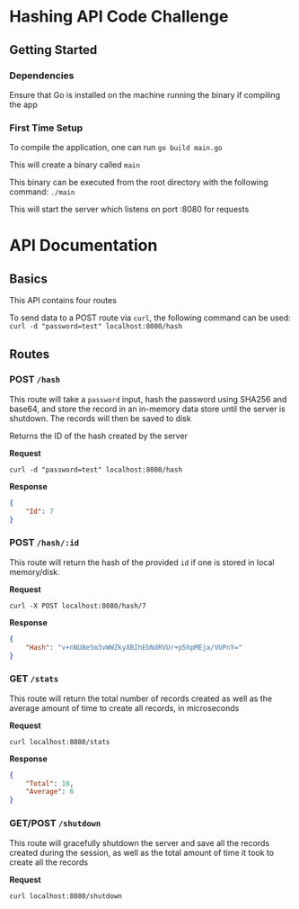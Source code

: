 # Hashing API Code Challenge

## Getting Started

### Dependencies

Ensure that Go is installed on the machine running the binary if compiling the app

### First Time Setup

To compile the application, one can run 
`go build main.go`

This will create a binary called `main`

This binary can be executed from the root directory with the following command:
`./main`

This will start the server which listens on port :8080 for requests

# API Documentation

## Basics

This API contains four routes 

To send data to a POST route via `curl`, the following command can be used:
`curl -d "password=test" localhost:8080/hash`

## Routes

### POST `/hash`

This route will take a `password` input, hash the password using SHA256 and base64, and store the record
in an in-memory data store until the server is shutdown. The records will then be saved to disk

Returns the ID of the hash created by the server

**Request**

`curl -d "password=test" localhost:8080/hash`

**Response**
```json
{
    "Id": 7
}
```

### POST `/hash/:id`

This route will return the hash of the provided `id` if one is stored in local memory/disk.

**Request**

`curl -X POST localhost:8080/hash/7`

**Response**
```json
{
    "Hash": "v+nNU8e5m3vWWZkyXBIhEbNdRVUr+p5hpMEja/VUPnY="
}
```

### GET `/stats`

This route will return the total number of records created as well as the average amount of time to create all records, in microseconds

**Request**

`curl localhost:8080/stats`

**Response**
```json
{
    "Total": 10,
    "Average": 6
}
```

### GET/POST `/shutdown`

This route will gracefully shutdown the server and save all the records created during the session,
as well as the total amount of time it took to create all the records

**Request**

`curl localhost:8080/shutdown`
